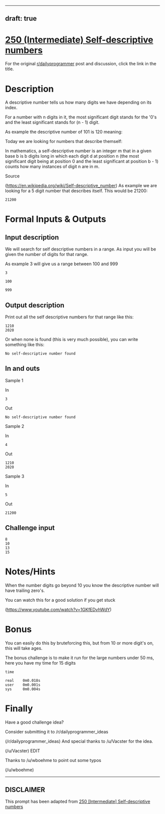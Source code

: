 ---
draft: true
----

# [250 (Intermediate) Self-descriptive numbers](https://www.reddit.com/r/dailyprogrammer/comments/41tdzy/20160120_challenge_250_intermediate/)

For the original [r/dailyprogrammer](https://www.reddit.com/r/dailyprogrammer/) post and discussion, click the link in the title.

# Description
A descriptive number tells us how many digits we have depending on its index.

For a number with n digits in it, the most significant digit stands for the '0's and the least significant stands for (n - 1) digit.

As example the descriptive number of 101 is 120 meaning:

Today we are looking for numbers that describe themself:

In mathematics, a self-descriptive number is an integer m that in a given base b is b digits long in which each digit d at position n (the most significant digit being at position 0 and the least significant at position b - 1) counts how many instances of digit n are in m.

Source

(https://en.wikipedia.org/wiki/Self-descriptive_number)
As example we are looking for a 5 digit number that describes itself. This would be 21200:


```
21200
```
# Formal Inputs & Outputs
## Input description
We will search for self descriptive numbers in a range.
As input you will be given the number of digits for that range.

As example 3 will give us a range between 100 and 999


```
3
```

```
100
```

```
999
```
## Output description
Print out all the self descriptive numbers for that range like this:


```
1210
2020
```
Or when none is found (this is very much possible), you can write something like this:


```
No self-descriptive number found
```
## In and outs
Sample 1

In


```
3
```
Out


```
No self-descriptive number found
```
Sample 2

In


```
4
```
Out


```
1210
2020
```
Sample 3

In


```
5
```
Out


```
21200
```
## Challenge input

```
8
10
13
15
```
# Notes/Hints
When the number digits go beyond 10 you know the descriptive number will have trailing zero's.

You can watch this for a good solution if you get stuck

(https://www.youtube.com/watch?v=1GKfEDvhWdY)
# Bonus
You can easily do this by bruteforcing this, but from 10 or more digit's on, this will take ages.

The bonus challenge is to make it run for the large numbers under 50 ms, here you have my time for 15 digits


```
time
```

```
real    0m0.018s
user    0m0.001s
sys     0m0.004s
```
# Finally
Have a good challenge idea?

Consider submitting it to /r/dailyprogrammer_ideas

(/r/dailyprogrammer_ideas)
And special thanks to /u/Vacster for the idea.

(/u/Vacster)
EDIT

Thanks to /u/wboehme to point out some typos

(/u/wboehme)

----
## **DISCLAIMER**
This prompt has been adapted from [250 [Intermediate] Self-descriptive numbers](https://www.reddit.com/r/dailyprogrammer/comments/41tdzy/20160120_challenge_250_intermediate/
)
